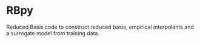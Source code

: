 # RBpy

Reduced Basis code to construct reduced basis, empirical interpolants and a surrogate model from training data.
